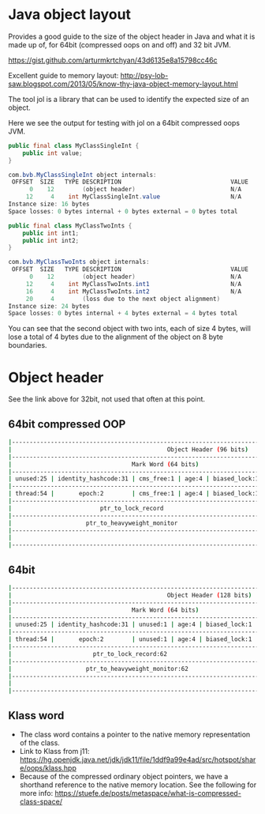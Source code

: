 # Java object layout

Provides a good guide to the size of the object header in Java and what it is
made up of, for 64bit (compressed oops on and off) and 32 bit JVM.

<https://gist.github.com/arturmkrtchyan/43d6135e8a15798cc46c>

Excellent guide to memory layout:
<http://psy-lob-saw.blogspot.com/2013/05/know-thy-java-object-memory-layout.html>

The tool jol is a library that can be used to identify the expected size of an object.

Here we see the output for testing with jol on a 64bit compressed oops JVM.

```java
public final class MyClassSingleInt {
    public int value;
}

com.bvb.MyClassSingleInt object internals:
 OFFSET  SIZE   TYPE DESCRIPTION                               VALUE
      0    12        (object header)                           N/A
     12     4    int MyClassSingleInt.value                    N/A
Instance size: 16 bytes
Space losses: 0 bytes internal + 0 bytes external = 0 bytes total

public final class MyClassTwoInts {
    public int int1;
    public int int2;
}

com.bvb.MyClassTwoInts object internals:
 OFFSET  SIZE   TYPE DESCRIPTION                               VALUE
      0    12        (object header)                           N/A
     12     4    int MyClassTwoInts.int1                       N/A
     16     4    int MyClassTwoInts.int2                       N/A
     20     4        (loss due to the next object alignment)
Instance size: 24 bytes
Space losses: 0 bytes internal + 4 bytes external = 4 bytes total
```

You can see that the second object with two ints, each of size 4 bytes,
will lose a total of 4 bytes due to the alignment of the object on 8 byte boundaries.

# Object header

See the link above for 32bit, not used that often at this point.

## 64bit compressed OOP

```sh
|--------------------------------------------------------------------------------------------------------------|--------------------|
|                                            Object Header (96 bits)                                           |        State       |
|--------------------------------------------------------------------------------|-----------------------------|--------------------|
|                                  Mark Word (64 bits)                           |    Klass Word (32 bits)     |                    |
|--------------------------------------------------------------------------------|-----------------------------|--------------------|
| unused:25 | identity_hashcode:31 | cms_free:1 | age:4 | biased_lock:1 | lock:2 |    OOP to metadata object   |       Normal       |
|--------------------------------------------------------------------------------|-----------------------------|--------------------|
| thread:54 |       epoch:2        | cms_free:1 | age:4 | biased_lock:1 | lock:2 |    OOP to metadata object   |       Biased       |
|--------------------------------------------------------------------------------|-----------------------------|--------------------|
|                         ptr_to_lock_record                            | lock:2 |    OOP to metadata object   | Lightweight Locked |
|--------------------------------------------------------------------------------|-----------------------------|--------------------|
|                     ptr_to_heavyweight_monitor                        | lock:2 |    OOP to metadata object   | Heavyweight Locked |
|--------------------------------------------------------------------------------|-----------------------------|--------------------|
|                                                                       | lock:2 |    OOP to metadata object   |    Marked for GC   |
|--------------------------------------------------------------------------------|-----------------------------|--------------------|
```

## 64bit

```sh
|------------------------------------------------------------------------------------------------------------|--------------------|
|                                            Object Header (128 bits)                                        |        State       |
|------------------------------------------------------------------------------|-----------------------------|--------------------|
|                                  Mark Word (64 bits)                         |    Klass Word (64 bits)     |                    |
|------------------------------------------------------------------------------|-----------------------------|--------------------|
| unused:25 | identity_hashcode:31 | unused:1 | age:4 | biased_lock:1 | lock:2 |    OOP to metadata object   |       Normal       |
|------------------------------------------------------------------------------|-----------------------------|--------------------|
| thread:54 |       epoch:2        | unused:1 | age:4 | biased_lock:1 | lock:2 |    OOP to metadata object   |       Biased       |
|------------------------------------------------------------------------------|-----------------------------|--------------------|
|                       ptr_to_lock_record:62                         | lock:2 |    OOP to metadata object   | Lightweight Locked |
|------------------------------------------------------------------------------|-----------------------------|--------------------|
|                     ptr_to_heavyweight_monitor:62                   | lock:2 |    OOP to metadata object   | Heavyweight Locked |
|------------------------------------------------------------------------------|-----------------------------|--------------------|
|                                                                     | lock:2 |    OOP to metadata object   |    Marked for GC   |
|------------------------------------------------------------------------------|-----------------------------|--------------------|
```

## Klass word

+ The class word contains a pointer to the native memory representation of the class.
+ Link to Klass from j11: <https://hg.openjdk.java.net/jdk/jdk11/file/1ddf9a99e4ad/src/hotspot/share/oops/klass.hpp>
+ Because of the compressed ordinary object pointers, we have a shorthand reference to the native memory location. See the following for more info: <https://stuefe.de/posts/metaspace/what-is-compressed-class-space/>